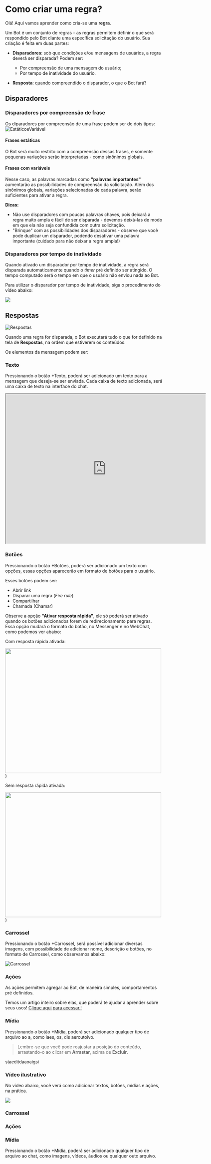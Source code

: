 # Como criar uma regra?

Olá! Aqui vamos aprender como cria-se uma **regra**.

Um Bot é um conjunto de regras - as regras permitem definir o que será respondido pelo Bot diante uma específica solicitação do usuário. Sua criação é feita em duas partes:

- **Disparadores**: sob que condições e/ou mensagens de usuários, a regra deverá ser disparada? Podem ser:

	- Por compreensão de uma mensagem do usuário;
	- Por tempo de inatividade do usuário.

- **Resposta**: quando compreendido o disparador, o que o Bot fará?

## Disparadores

### Disparadores por compreensão de frase

Os diparadores por compreensão de uma frase podem ser de dois tipos:
![EstáticoeVariável](https://github.com/botmakeradmin/botmakeradmin.github.io/blob/master/docs/pt/imagens/Estatico.png)

#### Frases estáticas

O Bot será muito restrito com a compreensão dessas frases, e somente pequenas variações serão interpretadas - como sinônimos globais.

#### Frases com variáveis

Nesse caso, as palavras marcadas como **"palavras importantes"** aumentarão as possibilidades de compreensão da solicitação. Além dos sinônimos globais, variações selecionadas de cada palavra, serão suficientes para ativar a regra.


**Dicas:**

- Não use disparadores com poucas palavras chaves, pois deixará a regra muito ampla e fácil de ser disparada - devemos deixá-las de modo em que ela não seja confundida com outra solicitação.
- "Brinque" com as possibilidades dos disparadores - observe que você pode duplicar um disparador, podendo desativar uma palavra importante (cuidado para não deixar a regra ampla!)

### Disparadores por tempo de inatividade

Quando ativado um disparador por tempo de inatividade, a regra será disparada automaticamente quando o *timer* pré definido ser atingido. O tempo computado será o tempo em que o usuário não enviou nada ao Bot.

Para utilizar o disparador por tempo de inatividade, siga o procedimento do vídeo abaixo:

[![](http://img.youtube.com/vi/uROmiorHU-c/0.jpg)](http://www.youtube.com/watch?v=uROmiorHU-c "")


## Respostas

![Respostas](https://github.com/botmakeradmin/botmakeradmin.github.io/blob/master/docs/pt/imagens/Respostas.png)

Quando uma regra for disparada, o Bot executará tudo o que for definido na tela de **Respostas**, na ordem que estiverem os conteúdos.

Os elementos da mensagem podem ser:

### Texto
Pressionando o botão +Texto, poderá ser adicionado um texto para a mensagem que deseja-se ser enviada. Cada caixa de texto adicionada, será uma caixa de texto na interface do chat.

<iframe src="https://drive.google.com/file/d/1sFctQwQ3Xsb-WjMa7LKTaq3lGVa_rbLE/preview" width="640" height="480"></iframe>

###  Botões
Pressionando o botão +Botões, poderá ser adicionado um texto com opções, essas opções aparecerão em formato de botões para o usuário.

Esses botões podem ser:

- Abrir link
- Disparar uma regra (*Fire rule*)
- Compartilhar
- Chamada (Chamar)

Observe a opção **"Ativar resposta rápida"**, ele só poderá ser ativado quando os botões adicionados forem de redirecionamento para regras. Essa opção mudará o formato do botão, no Messenger e no WebChat, como podemos ver abaixo:

Com resposta rápida ativada:

<img src="![Com Resposta Rápida ativada](https://github.com/botmakeradmin/botmakeradmin.github.io/blob/master/docs/pt/imagens/ComRespostaRapida.jpg" width="500" height="400" />)

Sem resposta rápida ativada:

<img src="![Sem Resposta Rápida ativada](https://github.com/botmakeradmin/botmakeradmin.github.io/blob/master/docs/pt/imagens/SemRespostaRapida.jpg" width="500" height="400" />
)

### Carrossel
Pressionando o botão +Carrossel, será possível adicionar diversas imagens, com possibilidade de adicionar nome, descrição e botões, no formato de Carrossel, como observamos abaixo:

![Carrossel](https://github.com/botmakeradmin/botmakeradmin.github.io/blob/master/docs/pt/imagens/Carrossel.png)

### Ações
As ações permitem agregar ao Bot, de maneira simples, comportamentos pré definidos.

Temos um artigo inteiro sobre elas, que poderá te ajudar a aprender sobre seus usos! 
[Clique aqui para acessar.!](https://github.com/botmakeradmin/botmakeradmin.github.io/blob/master/docs/pt/A%C3%A7%C3%B5es%20e%20Vari%C3%A1veis.md)

### Mídia
Pressionando o botão +Mídia, poderá ser adicionado qualquer tipo de arquivo ao a, como iaes, os, dis  aeroutoivo. 

> Lembre-se que você pode reajustar a posição do conteúdo, arrastando-o ao clicar em **Arrastar**, acima de **Excluir**.


staeditdaaoaigsi

### Vídeo ilustrativo

No vídeo abaixo, você verá como adicionar textos, botões, mídias e ações, na prática.

[![](http://img.youtube.com/vi/bzvXxP1gDtA/0.jpg)](http://www.youtube.com/watch?v=bzvXxP1gDtA "")
### Carrossel

### Ações

### Mídia
Pressionando o botão +Mídia, poderá ser adicionado qualquer tipo de arquivo ao chat, como imagens, vídeos, áudios ou qualquer outo arquivo. 


<!--stackedit_data:
eyJoaXN0b3J5IjpbMTU2MjgzNjYyMiwxMzM2ODMwNDE3LC0yMT
Q0NTMwMzg1LDE1NDU1MjU3MzQsMTU5NTg5NzEwNiwxNDQ3NTQ2
MDkyLDEyODMzMjk0NTVdfQ==
-->
<!--stackedit_data:
eyJoaXN0b3J5IjpbNTkyNzU5NTAxXX0=
-->
<!--stackedit_data:
eyJoaXN0b3J5IjpbLTEwMzM5MTg4MjNdfQ==
-->
<!--stackedit_data:
eyJoaXN0b3J5IjpbMTMzNDgxMDk4OF19
-->